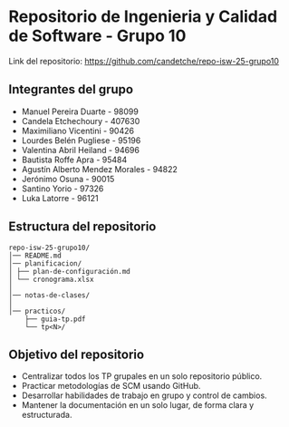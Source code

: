# Repositorio de Ingenieria y Calidad de Software - Grupo 10

Link del repositorio: https://github.com/candetche/repo-isw-25-grupo10

## Integrantes del grupo

- Manuel Pereira Duarte - 98099
- Candela Etchechoury - 407630
- Maximiliano Vicentini - 90426
- Lourdes Belén Pugliese - 95196
- Valentina Abril Heiland - 94696
- Bautista Roffe Apra - 95484
- Agustín Alberto Mendez Morales - 94822
- Jerónimo Osuna - 90015
- Santino Yorio - 97326
- Luka Latorre - 96121
  
## Estructura del repositorio

```plaintext
repo-isw-25-grupo10/
│── README.md
│── planificacion/
│ ├── plan-de-configuración.md
│ └── cronograma.xlsx
│
│── notas-de-clases/
│
│── practicos/
    ├── guia-tp.pdf
    └── tp<N>/
```

## Objetivo del repositorio

- Centralizar todos los TP grupales en un solo repositorio público.
- Practicar metodologías de SCM usando GitHub.
- Desarrollar habilidades de trabajo en grupo y control de cambios.
- Mantener la documentación en un solo lugar, de forma clara y estructurada.
